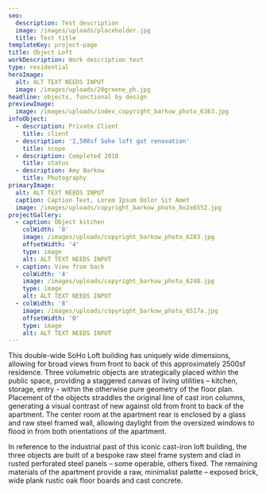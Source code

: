 ```yaml
---
seo:
  description: Test description
  image: /images/uploads/placeholder.jpg
  title: Test title
templateKey: project-page
title: Object Loft
workDescription: Work description text
type: residential
heroImage:
  alt: ALT TEXT NEEDS INPUT
  image: /images/uploads/20greene_ph.jpg
headline: objects, functional by design
previewImage:
  image: /images/uploads/index_copyright_barkow_photo_6363.jpg
infoObject:
  - description: Private Client
    title: client
  - description: '2,500sf Soho loft gut renovation'
    title: scope
  - description: Completed 2018
    title: status
  - description: Amy Barkow
    title: Photography
primaryImage:
  alt: ALT TEXT NEEDS INPUT
  caption: Caption Text, Lorem Ipsum Dolor Sit Amet
  image: /images/uploads/copyright_barkow_photo_6o2a6552.jpg
projectGallery:
  - caption: Object kitchen
    colWidth: '8'
    image: /images/uploads/copyright_barkow_photo_6283.jpg
    offsetWidth: '4'
    type: image
    alt: ALT TEXT NEEDS INPUT
  - caption: View from back
    colWidth: '4'
    image: /images/uploads/copyright_barkow_photo_6248.jpg
    type: image
    alt: ALT TEXT NEEDS INPUT
  - colWidth: '8'
    image: /images/uploads/copyright_barkow_photo_6517a.jpg
    offsetWidth: '0'
    type: image
    alt: ALT TEXT NEEDS INPUT
---
```

This double-wide SoHo Loft building has uniquely wide dimensions, allowing for broad views from front to back of this approximately 2500sf residence. Three volumetric objects are strategically placed within the public space, providing a staggered canvas of living utilities – kitchen, storage, entry - within the otherwise pure geometry of the floor plan. Placement of the objects straddles the original line of cast iron columns, generating a visual contrast of new against old from front to back of the apartment. The center room at the apartment rear is enclosed by a glass and raw steel framed wall, allowing daylight from the oversized windows to flood in from both orientations of the apartment.


In reference to the industrial past of this iconic cast-iron loft building, the three objects are built of a bespoke raw steel frame system and clad in rusted perforated steel panels – some operable, others fixed. The remaining materials of the apartment provide a raw, minimalist palette – exposed brick, wide plank rustic oak floor boards and cast concrete.